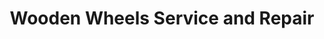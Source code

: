 ---
title: "Wooden Wheels Service and Repair"
url: /newark/wooden-wheels-service-and-repair/
shop: Fahrrad
---